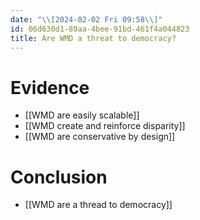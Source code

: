```yaml
---
date: "\\[2024-02-02 Fri 09:58\\]"
id: 06d630d1-89aa-4bee-91bd-461f4a044823
title: Are WMD a threat to democracy?
---
```


# Evidence

- [[WMD are easily scalable]]
- [[WMD create and reinforce disparity]]
- [[WMD are conservative by design]]

# Conclusion

- [[WMD are a thread to democracy]]
